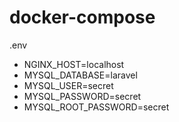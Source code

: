 # docker-compose

.env
- NGINX_HOST=localhost
- MYSQL_DATABASE=laravel
- MYSQL_USER=secret
- MYSQL_PASSWORD=secret
- MYSQL_ROOT_PASSWORD=secret
